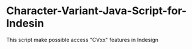 # Character-Variant-Java-Script-for-Indesin
This script make possible access "CVxx" features in Indesign
